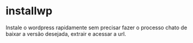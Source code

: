 # installwp
Instale o wordpress rapidamente sem precisar fazer o processo chato de baixar a versão desejada, extrair e acessar a url. 
